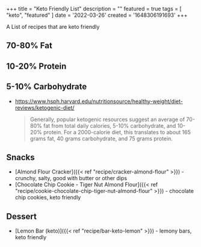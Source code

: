 +++
title = "Keto Friendly List"
description = ""
featured = true
tags = [ "keto", "featured" ]
date = '2022-03-26'
created = '1648306191693'
+++

A List of recipes that are keto friendly

## 70-80% Fat

## 10-20% Protein

## 5-10% Carbohydrate
- <https://www.hsph.harvard.edu/nutritionsource/healthy-weight/diet-reviews/ketogenic-diet/>
    > Generally, popular ketogenic resources suggest an average of 70-80% fat from total daily calories, 5-10% carbohydrate, and 10-20% protein. For a 2000-calorie diet, this translates to about 165 grams fat, 40 grams carbohydrate, and 75 grams protein. 

## Snacks
- [Almond Flour Cracker]({{< ref "recipe/cracker-almond-flour" >}}) - crunchy, salty, good with butter or other dips
- [Chocolate Chip Cookie - Tiger Nut Almond Flour]({{< ref "recipe/cookie-chocolate-chip-tiger-nut-almond-flour" >}}) - chocolate chip cookies, keto friendly

## Dessert
- [Lemon Bar (keto)]({{< ref "recipe/bar-keto-lemon" >}}) - lemony bars, keto friendly